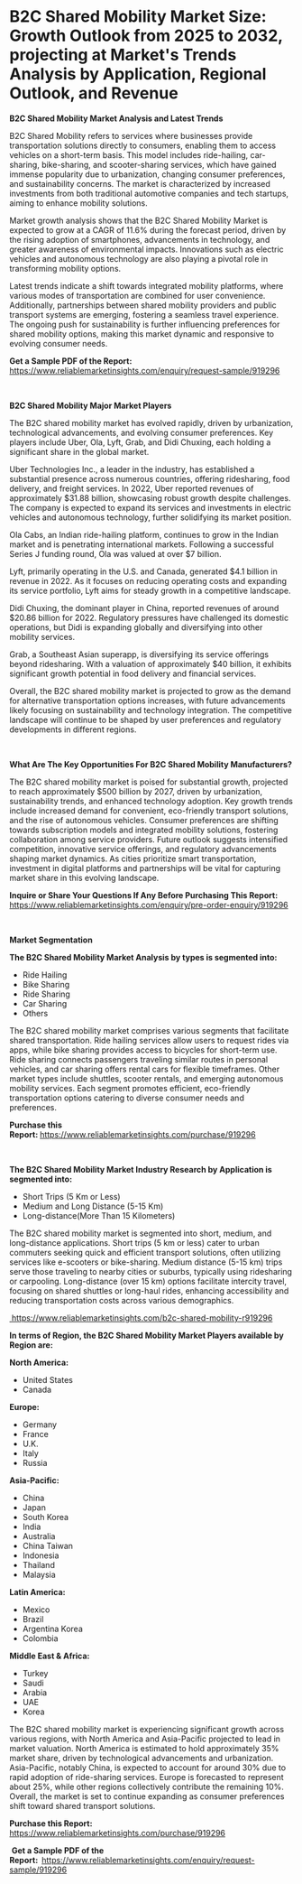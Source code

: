 <p><h1>B2C Shared Mobility Market Size: Growth Outlook from 2025 to 2032, projecting at Market's Trends Analysis by Application, Regional Outlook, and Revenue</h1></p><p><strong>B2C Shared Mobility Market Analysis and Latest Trends</strong></p>
<p><p>B2C Shared Mobility refers to services where businesses provide transportation solutions directly to consumers, enabling them to access vehicles on a short-term basis. This model includes ride-hailing, car-sharing, bike-sharing, and scooter-sharing services, which have gained immense popularity due to urbanization, changing consumer preferences, and sustainability concerns. The market is characterized by increased investments from both traditional automotive companies and tech startups, aiming to enhance mobility solutions.</p><p>Market growth analysis shows that the B2C Shared Mobility Market is expected to grow at a CAGR of 11.6% during the forecast period, driven by the rising adoption of smartphones, advancements in technology, and greater awareness of environmental impacts. Innovations such as electric vehicles and autonomous technology are also playing a pivotal role in transforming mobility options. </p><p>Latest trends indicate a shift towards integrated mobility platforms, where various modes of transportation are combined for user convenience. Additionally, partnerships between shared mobility providers and public transport systems are emerging, fostering a seamless travel experience. The ongoing push for sustainability is further influencing preferences for shared mobility options, making this market dynamic and responsive to evolving consumer needs.</p></p>
<p><strong>Get a Sample PDF of the Report:&nbsp;</strong> <a href="https://www.reliablemarketinsights.com/enquiry/request-sample/919296?utm_campaign=3256&utm_medium=2&utm_source=Github&utm_content=ia&utm_term=18042025&utm_id=b2c-shared-mobility">https://www.reliablemarketinsights.com/enquiry/request-sample/919296</a></p>
<p>&nbsp;</p>
<p><strong>B2C Shared Mobility Major Market Players</strong></p>
<p><p>The B2C shared mobility market has evolved rapidly, driven by urbanization, technological advancements, and evolving consumer preferences. Key players include Uber, Ola, Lyft, Grab, and Didi Chuxing, each holding a significant share in the global market. </p><p>Uber Technologies Inc., a leader in the industry, has established a substantial presence across numerous countries, offering ridesharing, food delivery, and freight services. In 2022, Uber reported revenues of approximately $31.88 billion, showcasing robust growth despite challenges. The company is expected to expand its services and investments in electric vehicles and autonomous technology, further solidifying its market position.</p><p>Ola Cabs, an Indian ride-hailing platform, continues to grow in the Indian market and is penetrating international markets. Following a successful Series J funding round, Ola was valued at over $7 billion. </p><p>Lyft, primarily operating in the U.S. and Canada, generated $4.1 billion in revenue in 2022. As it focuses on reducing operating costs and expanding its service portfolio, Lyft aims for steady growth in a competitive landscape.</p><p>Didi Chuxing, the dominant player in China, reported revenues of around $20.86 billion for 2022. Regulatory pressures have challenged its domestic operations, but Didi is expanding globally and diversifying into other mobility services. </p><p>Grab, a Southeast Asian superapp, is diversifying its service offerings beyond ridesharing. With a valuation of approximately $40 billion, it exhibits significant growth potential in food delivery and financial services.</p><p>Overall, the B2C shared mobility market is projected to grow as the demand for alternative transportation options increases, with future advancements likely focusing on sustainability and technology integration. The competitive landscape will continue to be shaped by user preferences and regulatory developments in different regions.</p></p>
<p>&nbsp;</p>
<p><strong>What Are The Key Opportunities For B2C Shared Mobility Manufacturers?</strong></p>
<p><p>The B2C shared mobility market is poised for substantial growth, projected to reach approximately $500 billion by 2027, driven by urbanization, sustainability trends, and enhanced technology adoption. Key growth trends include increased demand for convenient, eco-friendly transport solutions, and the rise of autonomous vehicles. Consumer preferences are shifting towards subscription models and integrated mobility solutions, fostering collaboration among service providers. Future outlook suggests intensified competition, innovative service offerings, and regulatory advancements shaping market dynamics. As cities prioritize smart transportation, investment in digital platforms and partnerships will be vital for capturing market share in this evolving landscape.</p></p>
<p><strong>Inquire or Share Your Questions If Any Before Purchasing This Report:</strong> <a href="https://www.reliablemarketinsights.com/enquiry/pre-order-enquiry/919296?utm_campaign=3256&utm_medium=2&utm_source=Github&utm_content=ia&utm_term=18042025&utm_id=b2c-shared-mobility">https://www.reliablemarketinsights.com/enquiry/pre-order-enquiry/919296</a></p>
<p>&nbsp;</p>
<p><strong>Market Segmentation</strong></p>
<p><strong>The B2C Shared Mobility Market Analysis by types is segmented into:</strong></p>
<p><ul><li>Ride Hailing</li><li>Bike Sharing</li><li>Ride Sharing</li><li>Car Sharing</li><li>Others</li></ul></p>
<p><p>The B2C shared mobility market comprises various segments that facilitate shared transportation. Ride hailing services allow users to request rides via apps, while bike sharing provides access to bicycles for short-term use. Ride sharing connects passengers traveling similar routes in personal vehicles, and car sharing offers rental cars for flexible timeframes. Other market types include shuttles, scooter rentals, and emerging autonomous mobility services. Each segment promotes efficient, eco-friendly transportation options catering to diverse consumer needs and preferences.</p></p>
<p><strong>Purchase this Report:&nbsp;</strong><a href="https://www.reliablemarketinsights.com/purchase/919296?utm_campaign=3256&utm_medium=2&utm_source=Github&utm_content=ia&utm_term=18042025&utm_id=b2c-shared-mobility">https://www.reliablemarketinsights.com/purchase/919296</a></p>
<p>&nbsp;</p>
<p><strong>The B2C Shared Mobility Market Industry Research by Application is segmented into:</strong></p>
<p><ul><li>Short Trips (5 Km or Less)</li><li>Medium and Long Distance (5-15 Km)</li><li>Long-distance(More Than 15 Kilometers)</li></ul></p>
<p><p>The B2C shared mobility market is segmented into short, medium, and long-distance applications. Short trips (5 km or less) cater to urban commuters seeking quick and efficient transport solutions, often utilizing services like e-scooters or bike-sharing. Medium distance (5-15 km) trips serve those traveling to nearby cities or suburbs, typically using ridesharing or carpooling. Long-distance (over 15 km) options facilitate intercity travel, focusing on shared shuttles or long-haul rides, enhancing accessibility and reducing transportation costs across various demographics.</p></p>
<p><a href="https://www.reliablemarketinsights.com/b2c-shared-mobility-r919296?utm_campaign=3256&utm_medium=2&utm_source=Github&utm_content=ia&utm_term=18042025&utm_id=b2c-shared-mobility">&nbsp;https://www.reliablemarketinsights.com/b2c-shared-mobility-r919296</a></p>
<p><strong>In terms of Region, the B2C Shared Mobility Market Players available by Region are:</strong></p>
<p>
    <p> <strong> North America: </strong>
        <ul>
            <li>United States</li>
            <li>Canada</li>
        </ul>
        </p> 
    <p> <strong> Europe: </strong>
        <ul>
            <li>Germany</li>
            <li>France</li>
            <li>U.K.</li>
            <li>Italy</li>
            <li>Russia</li>
        </ul>
        </p> 
    <p> <strong> Asia-Pacific: </strong>
        <ul>
            <li>China</li>
            <li>Japan</li>
            <li>South Korea</li>
            <li>India</li>
            <li>Australia</li>
            <li>China Taiwan</li>
            <li>Indonesia</li>
            <li>Thailand</li>
            <li>Malaysia</li>
        </ul>
        </p> 
    <p> <strong> Latin America: </strong>
        <ul>
            <li>Mexico</li>
            <li>Brazil</li>
            <li>Argentina Korea</li>
            <li>Colombia</li>
        </ul>
        </p> 
    <p> <strong> Middle East & Africa: </strong>
        <ul>
            <li>Turkey</li>
            <li>Saudi</li>
            <li>Arabia</li>
            <li>UAE</li>
            <li>Korea</li>
        </ul>
    </p>
    </p>
<p><p>The B2C shared mobility market is experiencing significant growth across various regions, with North America and Asia-Pacific projected to lead in market valuation. North America is estimated to hold approximately 35% market share, driven by technological advancements and urbanization. Asia-Pacific, notably China, is expected to account for around 30% due to rapid adoption of ride-sharing services. Europe is forecasted to represent about 25%, while other regions collectively contribute the remaining 10%. Overall, the market is set to continue expanding as consumer preferences shift toward shared transport solutions.</p></p>
<p><strong>Purchase this Report: </strong><a href="https://www.reliablemarketinsights.com/purchase/919296?utm_campaign=3256&utm_medium=2&utm_source=Github&utm_content=ia&utm_term=18042025&utm_id=b2c-shared-mobility">https://www.reliablemarketinsights.com/purchase/919296</a></p>
<p>&nbsp;<strong>Get a Sample PDF of the Report:&nbsp;&nbsp;</strong><a href="https://www.reliablemarketinsights.com/enquiry/request-sample/919296?utm_campaign=3256&utm_medium=2&utm_source=Github&utm_content=ia&utm_term=18042025&utm_id=b2c-shared-mobility">https://www.reliablemarketinsights.com/enquiry/request-sample/919296</a></p>
<p><strong></strong></p>
<p><p></p><p></p><p></p></p>